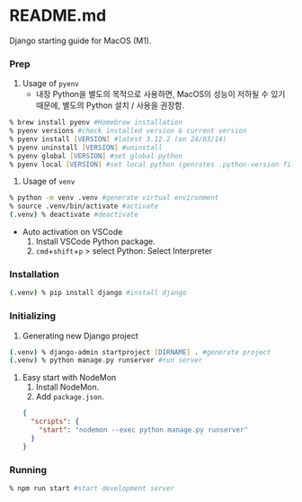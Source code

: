 # README.md
Django starting guide for MacOS (M1).

### Prep
1. Usage of `pyenv`
    * 내장 Python을 별도의 목적으로 사용하면, MacOS의 성능이 저하될 수 있기 때문에, 별도의 Python 설치 / 사용을 권장함.
```zsh
% brew install pyenv #Homebrew installation
% pyenv versions #check installed version & current version
% pyenv install [VERSION] #latest 3.12.2 (on 24/03/14)
% pyenv uninstall [VERSION] #uninstall
% pyenv global [VERSION] #set global python
% pyenv local [VERSION] #set local python (genrates .python-version file)
```
1. Usage of `venv`
```zsh
% python -m venv .venv #generate virtual environment
% source .venv/bin/activate #activate
(.venv) % deactivate #deactivate
```
* Auto activation on VSCode
    1. Install VSCode Python package.
    1. `cmd`+`shift`+`p` > select Python: Select Interpreter

### Installation
```zsh
(.venv) % pip install django #install django
```

### Initializing
1. Generating new Django project
```zsh
(.venv) % django-admin startproject [DIRNAME] . #generate project
(.venv) % python manage.py runserver #run server
```
1. Easy start with NodeMon
    1. Install NodeMon.
    1. Add `package.json`.
    ```json
    {
      "scripts": {
        "start": "nodemon --exec python manage.py runserver"
      }
    }
    ```


### Running
```zsh
% npm run start #start development server
```